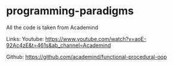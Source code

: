 # programming-paradigms

All the code is taken from Academind

Links:
Youtube: https://www.youtube.com/watch?v=aoE-92Ac4zE&t=461s&ab_channel=Academind

Github: https://github.com/academind/functional-procedural-oop

